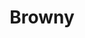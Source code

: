 ---
language: id
layout: product-item
title: Browny
description: Description in &amp; Browny
keyword: keyword in Browny
image: /images/Browny-Scored-Chisel-3mm-website.jpg
sub-title: Browny
article-1: Height &#58; 8" <br>Length &#58; 36" &#38; Random lengths 8″ - 30″<br>Depth &#58; 1/2″<br>Panel &#58; Scored Chisel 3 mm <br>Color &#58; Almond based with flecks of seashells
title-right: Browny
article-right: Browny
title-2: Browny
article-2: Browny
article-3: Browny
alt-slide1: Browny
alt-slide2: Browny
alt-slide3: Browny
slide1: /images/Browny-Scored-Chisel-3mm-website.jpg
slide2: /images/Browny-Scored-Chisel-3mm-website.jpg
slide3: /images/Browny-Scored-Chisel-3mm-website.jpg
---